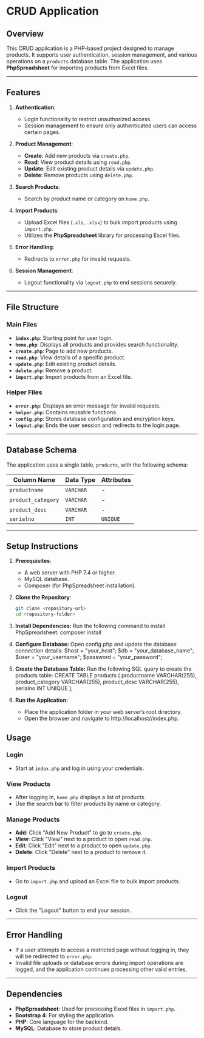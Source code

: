 # CRUD Application

## Overview

This CRUD application is a PHP-based project designed to manage products. It supports user authentication, session management, and various operations on a `products` database table. The application uses **PhpSpreadsheet** for importing products from Excel files.

---

## Features

1. **Authentication**: 
   - Login functionality to restrict unauthorized access.
   - Session management to ensure only authenticated users can access certain pages.

2. **Product Management**:
   - **Create**: Add new products via `create.php`.
   - **Read**: View product details using `read.php`.
   - **Update**: Edit existing product details via `update.php`.
   - **Delete**: Remove products using `delete.php`.

3. **Search Products**:
   - Search by product name or category on `home.php`.

4. **Import Products**:
   - Upload Excel files (`.xls`, `.xlsx`) to bulk import products using `import.php`.
   - Utilizes the **PhpSpreadsheet** library for processing Excel files.

5. **Error Handling**:
   - Redirects to `error.php` for invalid requests.

6. **Session Management**:
   - Logout functionality via `logout.php` to end sessions securely.

---

## File Structure

### Main Files
- **`index.php`**: Starting point for user login.
- **`home.php`**: Displays all products and provides search functionality.
- **`create.php`**: Page to add new products.
- **`read.php`**: View details of a specific product.
- **`update.php`**: Edit existing product details.
- **`delete.php`**: Remove a product.
- **`import.php`**: Import products from an Excel file.

### Helper Files
- **`error.php`**: Displays an error message for invalid requests.
- **`helper.php`**: Contains reusable functions.
- **`config.php`**: Stores database configuration and encryption keys.
- **`logout.php`**: Ends the user session and redirects to the login page.

---

## Database Schema

The application uses a single table, `products`, with the following schema:

| Column Name      | Data Type   | Attributes   |
|-------------------|-------------|--------------|
| `productname`     | `VARCHAR`   | -            |
| `product_category`| `VARCHAR`   | -            |
| `product_desc`    | `VARCHAR`   | -            |
| `serialno`        | `INT`       | `UNIQUE`     |

---

## Setup Instructions

1. **Prerequisites**:
   - A web server with PHP 7.4 or higher.
   - MySQL database.
   - Composer (for PhpSpreadsheet installation).

2. **Clone the Repository**:
   ```bash
   git clone <repository-url>
   cd <repository-folder>

3. **Install Dependencies:** Run the following command to install PhpSpreadsheet:
    composer install

4. **Configure Database:** Open config.php and update the database connection details:
    $host = "your_host";
    $db = "your_database_name";
    $user = "your_username";
    $password = "your_password";

5. **Create the Database Table:** Run the following SQL query to create the products table:
    CREATE TABLE products (
        productname VARCHAR(255),
        product_category VARCHAR(255),
        product_desc VARCHAR(255),
        serialno INT UNIQUE
    );

6. **Run the Application:**
    - Place the application folder in your web server’s root directory.
    - Open the browser and navigate to http://localhost/<application-folder>/index.php.


## Usage

### Login
- Start at `index.php` and log in using your credentials.

### View Products
- After logging in, `home.php` displays a list of products.
- Use the search bar to filter products by name or category.

### Manage Products
- **Add**: Click "Add New Product" to go to `create.php`.
- **View**: Click "View" next to a product to open `read.php`.
- **Edit**: Click "Edit" next to a product to open `update.php`.
- **Delete**: Click "Delete" next to a product to remove it.

### Import Products
- Go to `import.php` and upload an Excel file to bulk import products.

### Logout
- Click the "Logout" button to end your session.

---

## Error Handling
- If a user attempts to access a restricted page without logging in, they will be redirected to `error.php`.
- Invalid file uploads or database errors during import operations are logged, and the application continues processing other valid entries.

---

## Dependencies
- **PhpSpreadsheet**: Used for processing Excel files in `import.php`.
- **Bootstrap 4**: For styling the application.
- **PHP**: Core language for the backend.
- **MySQL**: Database to store product details.





